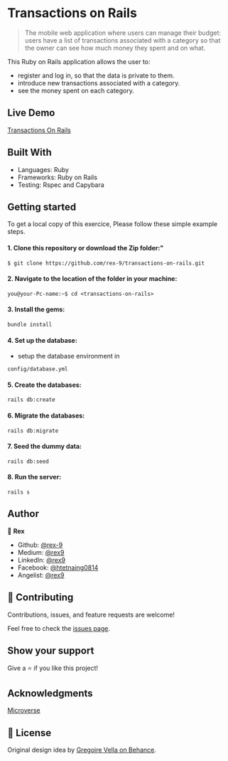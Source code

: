 # Transactions on Rails

> The mobile web application where users can manage their budget: users have a list of transactions associated with a category so that the owner can see how much money they spent and on what.

This Ruby on Rails application allows the user to:
- register and log in, so that the data is private to them.
- introduce new transactions associated with a category.
- see the money spent on each category.

## Live Demo
[Transactions On Rails](https://transactions-on-rails.herokuapp.com/)

## Built With

- Languages: Ruby
- Frameworks: Ruby on Rails
- Testing: Rspec and Capybara

## Getting started

To get a local copy of this exercice, Please follow these simple example steps.

#### 1. Clone this repository or download the Zip folder:"

```
$ git clone https://github.com/rex-9/transactions-on-rails.git
```

#### 2. Navigate to the location of the folder in your machine:

```
you@your-Pc-name:~$ cd <transactions-on-rails>
```

#### 3. Install the gems:

```
bundle install
```

#### 4. Set up the database:

- setup the database environment in
```
config/database.yml
```

#### 5. Create the databases:
```
rails db:create
```

#### 6. Migrate the databases:

```
rails db:migrate
```

#### 7. Seed the dummy data:

```
rails db:seed
```
#### 8. Run the server:

```
rails s
```

## Author

👤 **Rex**

- Github: [@rex-9](https://github.com/rex-9/)<br>
- Medium: [@rex9](https://medium.com/rex9/)<br>
- LinkedIn: [@rex9](https://www.linkedin.com/in/rex9/)<br>
- Facebook: [@htetnaing0814](https://www.facebook.com/htetnaing0814)<br>
- Angelist: [@rex9](https://angel.co/u/rex9)<br>

## 🤝 Contributing

Contributions, issues, and feature requests are welcome!

Feel free to check the [issues page](../../issues/).

## Show your support

Give a ⭐️ if you like this project!

## Acknowledgments

[Microverse](https://bit.ly/MicroverseTN)

## 📝 License

Original design idea by [Gregoire Vella on Behance](https://www.behance.net/gregoirevella).
